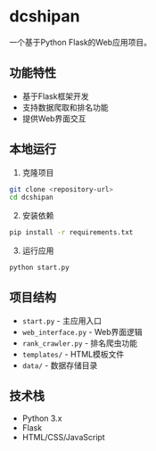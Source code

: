 # dcshipan

一个基于Python Flask的Web应用项目。

## 功能特性

- 基于Flask框架开发
- 支持数据爬取和排名功能
- 提供Web界面交互

## 本地运行

1. 克隆项目
```bash
git clone <repository-url>
cd dcshipan
```

2. 安装依赖
```bash
pip install -r requirements.txt
```

3. 运行应用
```bash
python start.py
```

## 项目结构

- `start.py` - 主应用入口
- `web_interface.py` - Web界面逻辑
- `rank_crawler.py` - 排名爬虫功能
- `templates/` - HTML模板文件
- `data/` - 数据存储目录

## 技术栈

- Python 3.x
- Flask
- HTML/CSS/JavaScript
